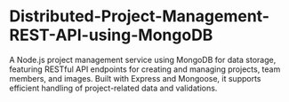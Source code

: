 # Distributed-Project-Management-REST-API-using-MongoDB
A Node.js project management service using MongoDB for data storage, featuring RESTful API endpoints for creating and managing projects, team members, and images. Built with Express and Mongoose, it supports efficient handling of project-related data and validations.
